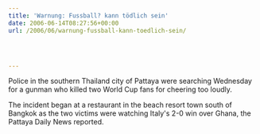 ```yaml
---
title: 'Warnung: Fussball? kann tödlich sein'
date: 2006-06-14T08:27:56+00:00
url: /2006/06/warnung-fussball-kann-toedlich-sein/




---
```

Police in the southern Thailand city of Pattaya were searching Wednesday for a gunman who killed two World Cup fans for cheering too loudly.</p> The incident began at a restaurant in the beach resort town south of Bangkok as the two victims were watching Italy's 2-0 win over Ghana, the Pattaya Daily News reported.</a>
